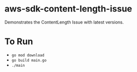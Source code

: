 # aws-sdk-content-length-issue
Demonstrates the ContentLength Issue with latest versions.

# To Run
* `go mod download`
* `go build main.go`
* `./main`
